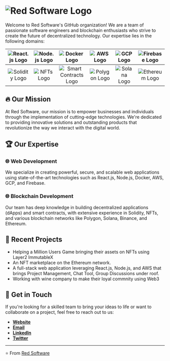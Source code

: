 # ![Red Software Logo](https://uploads-ssl.webflow.com/632076b8d70a0c26afd9b3ce/642fbbe251b8ae7b2dde3ba8_632076b8d70a0c47fdd9b4f6_Red%20Logo.jpg)

Welcome to Red Software's GitHub organization! We are a team of passionate software engineers and blockchain enthusiasts who strive to create the future of decentralized technology. Our expertise lies in the following domains:

| ![React.js Logo](https://uploads-ssl.webflow.com/632076b8d70a0c26afd9b3ce/642fb522f0c0b9b840b987d3_image%201.png) | ![Node.js Logo](https://uploads-ssl.webflow.com/632076b8d70a0c26afd9b3ce/642fb52200c61261f2e86fdf_image%202.png) | ![Docker Logo](https://uploads-ssl.webflow.com/632076b8d70a0c26afd9b3ce/642fb52351b8ae5803ddccc5_image%2015.png) | ![AWS Logo](https://uploads-ssl.webflow.com/632076b8d70a0c26afd9b3ce/642fb522ea5e81ffdae869eb_image%204.png) | ![GCP Logo](https://uploads-ssl.webflow.com/632076b8d70a0c26afd9b3ce/642fb52251b8aec305ddcc81_image%205.png) | ![Firebase Logo](https://uploads-ssl.webflow.com/632076b8d70a0c26afd9b3ce/642fb5223e0da3262a4e89f0_image%206.png) |
|:-------------------------------------------------------------------------------------------------------------------:|:-------------------------------------------------------------------------------------------------------------------:|:-------------------------------------------------------------------------------------------------------------------:|:-------------------------------------------------------------------------------------------------------------------:|:-------------------------------------------------------------------------------------------------------------------:|:-------------------------------------------------------------------------------------------------------------------:|
| ![Solidity Logo](https://uploads-ssl.webflow.com/632076b8d70a0c26afd9b3ce/642fc8223e0da345714fb804_Group%202.png) | ![NFTs Logo](https://uploads-ssl.webflow.com/632076b8d70a0c26afd9b3ce/642fb5224c91b867a171ffb3_image%209.png) | ![Smart Contracts Logo](https://uploads-ssl.webflow.com/632076b8d70a0c26afd9b3ce/642fb522fd26aa3bf2924e32_image%2010.png) | ![Polygon Logo](https://uploads-ssl.webflow.com/632076b8d70a0c26afd9b3ce/642fb523171648295ee91600_image%2011.png) | ![Solana Logo](https://uploads-ssl.webflow.com/632076b8d70a0c26afd9b3ce/642fc82262ccd08378c4e43f_Group%201.png) | ![Ethereum Logo](https://uploads-ssl.webflow.com/632076b8d70a0c26afd9b3ce/642fb523fd26aa8124924e33_image%2014.png) |

## 🔥 Our Mission

At Red Software, our mission is to empower businesses and individuals through the implementation of cutting-edge technologies. We're dedicated to providing innovative solutions and outstanding products that revolutionize the way we interact with the digital world.

## 🏆 Our Expertise

### 🌐 Web Development

We specialize in creating powerful, secure, and scalable web applications using state-of-the-art technologies such as React.js, Node.js, Docker, AWS, GCP, and Firebase.

### 🌐 Blockchain Development

Our team has deep knowledge in building decentralized applications (dApps) and smart contracts, with extensive experience in Solidity, NFTs, and various blockchain networks like Polygon, Solana, Binance, and Ethereum.

## 🚀 Recent Projects

- Helping a Million Users Game bringing their assets on NFTs using Layer2 ImmutableX
- An NFT marketplace on the Ethereum network.
- A full-stack web application leveraging React.js, Node.js, and AWS that brings Project Management, Chat Tool, Group Discussions under roof.
- Working with wine company to make their loyal commnity using Web3

## 🤝 Get in Touch

If you're looking for a skilled team to bring your ideas to life or want to collaborate on a project, feel free to reach out to us:

- [**Website**](https://redsoftsolutions.com)
- [**Email**](mailto:sanket@redsoftware.com)
- [**LinkedIn**](https://www.linkedin.com/in/3sanket3)
- [**Twitter**](https://twitter.com/3sanket3)

---

⭐️ From [Red Software](https://github.com/RedSoftware)
